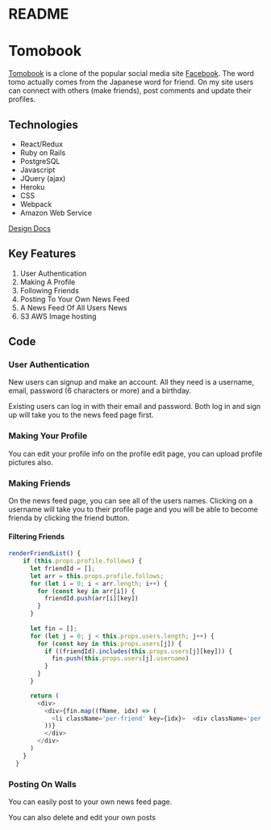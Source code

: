 # README


# Tomobook
[Tomobook](https://tomobook.herokuapp.com/#/login) is a clone of the popular social media site [Facebook](https://www.facebook.com). The word tomo actually comes from the Japanese word for friend. On my site users can connect with others (make friends), post comments and update their profiles.  

## Technologies 
* React/Redux
* Ruby on Rails
* PostgreSQL
* Javascript
* JQuery (ajax)
* Heroku
* CSS
* Webpack
* Amazon Web Service

[Design Docs](https://github.com/sdean14/bananaTime/wiki) 

## Key Features
1. User Authentication 
1. Making A Profile
2. Following Friends
3. Posting To Your Own News Feed
4. A News Feed Of All Users News
5. S3 AWS Image hosting

## Code

### User Authentication
New users can signup and make an account. All they need is a username, email, password (6 characters or more) and a birthday.

Existing users can log in with their email and password. Both log in and sign up will take you to the news feed page first.

### Making Your Profile
You can edit your profile info on the profile edit page, you can upload profile pictures also.


### Making Friends
On the news feed page, you can see all of the users names. Clicking on a username will take you to their profile page and you will be able to become frienda by clicking the friend button.

#### Filtering Friends

```javascript
renderFriendList() {
    if (this.props.profile.follows) {
      let friendId = [];
      let arr = this.props.profile.follows;
      for (let i = 0; i < arr.length; i++) {
        for (const key in arr[i]) {
          friendId.push(arr[i][key])
        }
      }
   
      let fin = [];
      for (let j = 0; j < this.props.users.length; j++) {
        for (const key in this.props.users[j]) {
          if ((friendId).includes(this.props.users[j][key])) {
            fin.push(this.props.users[j].username)
          }
        }
      }

      return (
        <div>
          <div>{fin.map((fName, idx) => (
            <li className='per-friend' key={idx}>  <div className='per-fname'>{fName}</div></li>
          ))}
          </div>
        </div>
      )
    }
  }

```

### Posting On Walls
You can easily post to your own news feed page. 

You can also delete and edit your own posts

